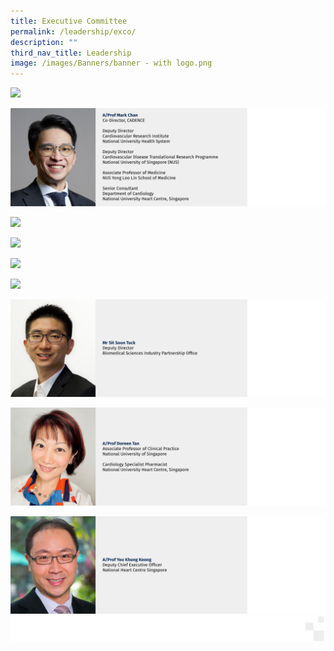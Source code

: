```yaml
---
title: Executive Committee
permalink: /leadership/exco/
description: ""
third_nav_title: Leadership
image: /images/Banners/banner - with logo.png
---
```

![](/images/01_Leadership/02_Executive%20Committee/cadence%20-%2001.png)

![](/images/01_Leadership/02_Executive%20Committee/cadence%20-%2002.png)

![](/images/01_Leadership/02_Executive%20Committee/cadence%20-%2003.png)

![](/images/01_Leadership/02_Executive%20Committee/cadence%20-%2004.png)

![](/images/01_Leadership/02_Executive%20Committee/cadence%20-%2005.png)

![](/images/01_Leadership/02_Executive%20Committee/cadence%20-%2006.png)

![](/images/01_Leadership/02_Executive%20Committee/cadence%20-%2007.png)

![](/images/01_Leadership/02_Executive%20Committee/cadence%20-%2008.png)

![](/images/01_Leadership/02_Executive%20Committee/cadence%20-%2009.png)
![](/images/Banners/page%20footer%203.png)